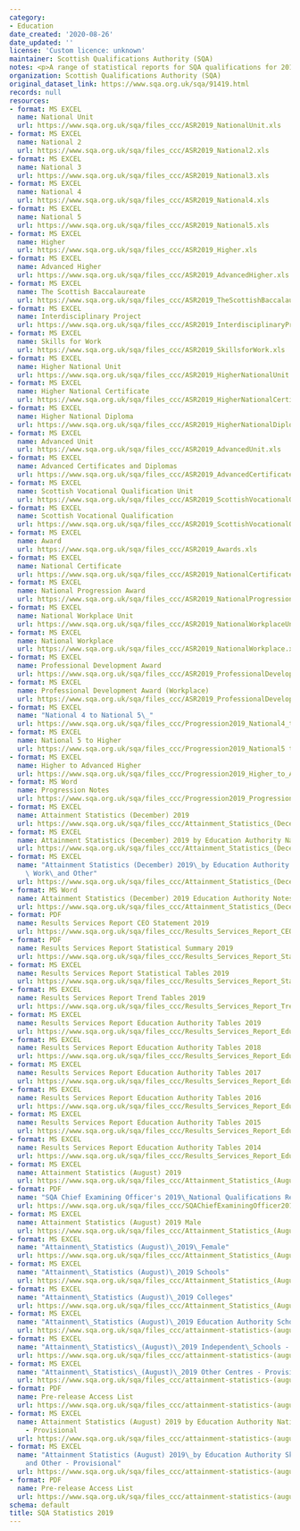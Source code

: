 ```yaml
---
category:
- Education
date_created: '2020-08-26'
date_updated: ''
license: 'Custom licence: unknown'
maintainer: Scottish Qualifications Authority (SQA)
notes: <p>A range of statistical reports for SQA qualifications for 2019.</p>
organization: Scottish Qualifications Authority (SQA)
original_dataset_link: https://www.sqa.org.uk/sqa/91419.html
records: null
resources:
- format: MS EXCEL
  name: National Unit
  url: https://www.sqa.org.uk/sqa/files_ccc/ASR2019_NationalUnit.xls
- format: MS EXCEL
  name: National 2
  url: https://www.sqa.org.uk/sqa/files_ccc/ASR2019_National2.xls
- format: MS EXCEL
  name: National 3
  url: https://www.sqa.org.uk/sqa/files_ccc/ASR2019_National3.xls
- format: MS EXCEL
  name: National 4
  url: https://www.sqa.org.uk/sqa/files_ccc/ASR2019_National4.xls
- format: MS EXCEL
  name: National 5
  url: https://www.sqa.org.uk/sqa/files_ccc/ASR2019_National5.xls
- format: MS EXCEL
  name: Higher
  url: https://www.sqa.org.uk/sqa/files_ccc/ASR2019_Higher.xls
- format: MS EXCEL
  name: Advanced Higher
  url: https://www.sqa.org.uk/sqa/files_ccc/ASR2019_AdvancedHigher.xls
- format: MS EXCEL
  name: The Scottish Baccalaureate
  url: https://www.sqa.org.uk/sqa/files_ccc/ASR2019_TheScottishBaccalaureate.xls
- format: MS EXCEL
  name: Interdisciplinary Project
  url: https://www.sqa.org.uk/sqa/files_ccc/ASR2019_InterdisciplinaryProject.xls
- format: MS EXCEL
  name: Skills for Work
  url: https://www.sqa.org.uk/sqa/files_ccc/ASR2019_SkillsforWork.xls
- format: MS EXCEL
  name: Higher National Unit
  url: https://www.sqa.org.uk/sqa/files_ccc/ASR2019_HigherNationalUnit.xls
- format: MS EXCEL
  name: Higher National Certificate
  url: https://www.sqa.org.uk/sqa/files_ccc/ASR2019_HigherNationalCertificate.xls
- format: MS EXCEL
  name: Higher National Diploma
  url: https://www.sqa.org.uk/sqa/files_ccc/ASR2019_HigherNationalDiploma.xls
- format: MS EXCEL
  name: Advanced Unit
  url: https://www.sqa.org.uk/sqa/files_ccc/ASR2019_AdvancedUnit.xls
- format: MS EXCEL
  name: Advanced Certificates and Diplomas
  url: https://www.sqa.org.uk/sqa/files_ccc/ASR2019_AdvancedCertificatesandDiplomas.xls
- format: MS EXCEL
  name: Scottish Vocational Qualification Unit
  url: https://www.sqa.org.uk/sqa/files_ccc/ASR2019_ScottishVocationalQualificationUnit.xls
- format: MS EXCEL
  name: Scottish Vocational Qualification
  url: https://www.sqa.org.uk/sqa/files_ccc/ASR2019_ScottishVocationalQualification.xls
- format: MS EXCEL
  name: Award
  url: https://www.sqa.org.uk/sqa/files_ccc/ASR2019_Awards.xls
- format: MS EXCEL
  name: National Certificate
  url: https://www.sqa.org.uk/sqa/files_ccc/ASR2019_NationalCertificate.xls
- format: MS EXCEL
  name: National Progression Award
  url: https://www.sqa.org.uk/sqa/files_ccc/ASR2019_NationalProgressionAward.xls
- format: MS EXCEL
  name: National Workplace Unit
  url: https://www.sqa.org.uk/sqa/files_ccc/ASR2019_NationalWorkplaceUnit.xls
- format: MS EXCEL
  name: National Workplace
  url: https://www.sqa.org.uk/sqa/files_ccc/ASR2019_NationalWorkplace.xls
- format: MS EXCEL
  name: Professional Development Award
  url: https://www.sqa.org.uk/sqa/files_ccc/ASR2019_ProfessionalDevelopmentAward.xls
- format: MS EXCEL
  name: Professional Development Award (Workplace)
  url: https://www.sqa.org.uk/sqa/files_ccc/ASR2019_ProfessionalDevelopmentAwardWorkplace.xls
- format: MS EXCEL
  name: "National 4 to National 5\_"
  url: https://www.sqa.org.uk/sqa/files_ccc/Progression2019_National4_to_National5.xls
- format: MS EXCEL
  name: National 5 to Higher
  url: https://www.sqa.org.uk/sqa/files_ccc/Progression2019_National5 to_Higher.xls
- format: MS EXCEL
  name: Higher to Advanced Higher
  url: https://www.sqa.org.uk/sqa/files_ccc/Progression2019_Higher_to_Advanced_Higher.xls
- format: MS Word
  name: Progression Notes
  url: https://www.sqa.org.uk/sqa/files_ccc/Progression2019_Progression_Notes.docx
- format: MS EXCEL
  name: Attainment Statistics (December) 2019
  url: https://www.sqa.org.uk/sqa/files_ccc/Attainment_Statistics_(December)_2019.xls
- format: MS EXCEL
  name: Attainment Statistics (December) 2019 by Education Authority National Qualifications
  url: https://www.sqa.org.uk/sqa/files_ccc/Attainment_Statistics_(December)_2019_Education_Authority_NQ.xls
- format: MS EXCEL
  name: "Attainment Statistics (December) 2019\_by Education Authority Skills for\
    \ Work\_and Other"
  url: https://www.sqa.org.uk/sqa/files_ccc/Attainment_Statistics_(December)_2019_Education_Authority_SfW_and_Other.xls
- format: MS Word
  name: Attainment Statistics (December) 2019 Education Authority Notes
  url: https://www.sqa.org.uk/sqa/files_ccc/Attainment_Statistics_(December)_2019_Education_Authority_Notes.docx
- format: PDF
  name: Results Services Report CEO Statement 2019
  url: https://www.sqa.org.uk/sqa/files_ccc/Results_Services_Report_CEO_Statement_2019.pdf
- format: PDF
  name: Results Services Report Statistical Summary 2019
  url: https://www.sqa.org.uk/sqa/files_ccc/Results_Services_Report_Statistical_Summary_2019.pdf
- format: MS EXCEL
  name: Results Services Report Statistical Tables 2019
  url: https://www.sqa.org.uk/sqa/files_ccc/Results_Services_Report_Statistical_Tables_2019.xls
- format: MS EXCEL
  name: Results Services Report Trend Tables 2019
  url: https://www.sqa.org.uk/sqa/files_ccc/Results_Services_Report_Trend_Tables_2019.xls
- format: MS EXCEL
  name: Results Services Report Education Authority Tables 2019
  url: https://www.sqa.org.uk/sqa/files_ccc/Results_Services_Report_Education_Authority_2019.xls
- format: MS EXCEL
  name: Results Services Report Education Authority Tables 2018
  url: https://www.sqa.org.uk/sqa/files_ccc/Results_Services_Report_Education_Authority_2018.xls
- format: MS EXCEL
  name: Results Services Report Education Authority Tables 2017
  url: https://www.sqa.org.uk/sqa/files_ccc/Results_Services_Report_Education_Authority_2017.xls
- format: MS EXCEL
  name: Results Services Report Education Authority Tables 2016
  url: https://www.sqa.org.uk/sqa/files_ccc/Results_Services_Report_Education_Authority_2016.xls
- format: MS EXCEL
  name: Results Services Report Education Authority Tables 2015
  url: https://www.sqa.org.uk/sqa/files_ccc/Results_Services_Report_Education_Authority_2015.xls
- format: MS EXCEL
  name: Results Services Report Education Authority Tables 2014
  url: https://www.sqa.org.uk/sqa/files_ccc/Results_Services_Report_Education_Authority_2014.xls
- format: MS EXCEL
  name: Attainment Statistics (August) 2019
  url: https://www.sqa.org.uk/sqa/files_ccc/Attainment_Statistics_(August)_2019.xls
- format: PDF
  name: "SQA Chief Examining Officer's 2019\_National Qualifications Results"
  url: https://www.sqa.org.uk/sqa/files_ccc/SQAChiefExaminingOfficer2019NQReport.pdf
- format: MS EXCEL
  name: Attainment Statistics (August) 2019 Male
  url: https://www.sqa.org.uk/sqa/files_ccc/Attainment_Statistics_(August)_2019_Male.xls
- format: MS EXCEL
  name: "Attainment\_Statistics (August)\_2019\_Female"
  url: https://www.sqa.org.uk/sqa/files_ccc/Attainment_Statistics_(August)_2019_Female.xls
- format: MS EXCEL
  name: "Attainment\_Statistics (August)\_2019 Schools"
  url: https://www.sqa.org.uk/sqa/files_ccc/Attainment_Statistics_(August)_2019_Schools.xls
- format: MS EXCEL
  name: "Attainment\_Statistics (August)\_2019 Colleges"
  url: https://www.sqa.org.uk/sqa/files_ccc/Attainment_Statistics_(August)_2019_Colleges.xls
- format: MS EXCEL
  name: "Attainment\_Statistics (August)\_2019 Education Authority Schools - Provisional"
  url: https://www.sqa.org.uk/sqa/files_ccc/attainment-statistics-(august)-2019-education-authority-schools.xls
- format: MS EXCEL
  name: "Attainment\_Statistics\_(August)\_2019 Independent\_Schools - Provisional"
  url: https://www.sqa.org.uk/sqa/files_ccc/attainment-statistics-(august)-2019-independent-schools.xls
- format: MS EXCEL
  name: "Attainment\_Statistics\_(August)\_2019 Other Centres - Provisional"
  url: https://www.sqa.org.uk/sqa/files_ccc/attainment-statistics-(august)-2019-other-centres.xls
- format: PDF
  name: Pre-release Access List
  url: https://www.sqa.org.uk/sqa/files_ccc/attainment-statistics-(august)-2019-pre-releaselist-centre-type.pdf
- format: MS EXCEL
  name: Attainment Statistics (August) 2019 by Education Authority National Qualifications
    - Provisional
  url: https://www.sqa.org.uk/sqa/files_ccc/attainment-statistics-(august)-2019-education-authority-nq.xls
- format: MS EXCEL
  name: "Attainment Statistics (August) 2019\_by Education Authority Skills for Work\_\
    and Other - Provisional"
  url: https://www.sqa.org.uk/sqa/files_ccc/attainment-statistics-(august)-2019-education-authority-sfw-and-other.xls
- format: PDF
  name: Pre-release Access List
  url: https://www.sqa.org.uk/sqa/files_ccc/attainment-statistics-(august)-2019-pre-releaselist-education-authority.pdf
schema: default
title: SQA Statistics 2019
---
```


